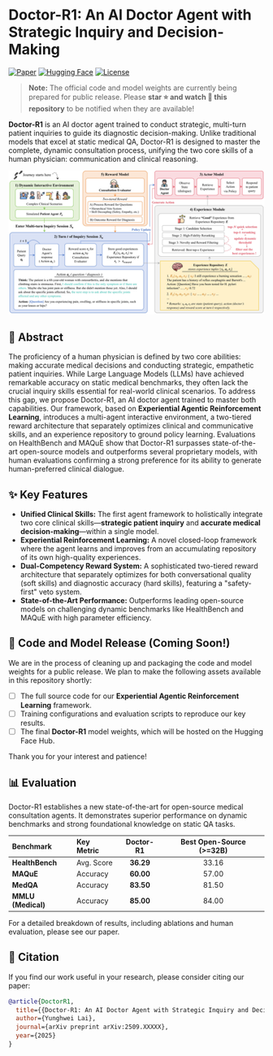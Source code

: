 # Doctor-R1: An AI Doctor Agent with Strategic Inquiry and Decision-Making

[![Paper](https://img.shields.io/badge/Paper-arXiv:2509.XXXXX-b31b1b.svg)](https://arxiv.org/abs/2509.XXXXX) [![Hugging Face](https://img.shields.io/badge/%F0%9F%A4%97%20Model-Coming_Soon-yellow.svg)](https://huggingface.co/YourOrg/Doctor-R1) [![License](https://img.shields.io/badge/License-Apache_2.0-blue.svg)](LICENSE)

> **Note:** The official code and model weights are currently being prepared for public release. Please **star ⭐ and watch 👀 this repository** to be notified when they are available!

**Doctor-R1** is an AI doctor agent trained to conduct strategic, multi-turn patient inquiries to guide its diagnostic decision-making. Unlike traditional models that excel at static medical QA, Doctor-R1 is designed to master the complete, dynamic consultation process, unifying the two core skills of a human physician: communication and clinical reasoning.

![](assets/methodology.jpg)
## 📖 Abstract

The proficiency of a human physician is defined by two core abilities: making accurate medical decisions and conducting strategic, empathetic patient inquiries. While Large Language Models (LLMs) have achieved remarkable accuracy on static medical benchmarks, they often lack the crucial inquiry skills essential for real-world clinical scenarios. To address this gap, we propose Doctor-R1, an AI doctor agent trained to master both capabilities. Our framework, based on **Experiential Agentic Reinforcement Learning**, introduces a multi-agent interactive environment, a two-tiered reward architecture that separately optimizes clinical and communicative skills, and an experience repository to ground policy learning. Evaluations on HealthBench and MAQuE show that Doctor-R1 surpasses state-of-the-art open-source models and outperforms several proprietary models, with human evaluations confirming a strong preference for its ability to generate human-preferred clinical dialogue.

## ✨ Key Features

* **Unified Clinical Skills:** The first agent framework to holistically integrate two core clinical skills—**strategic patient inquiry** and **accurate medical decision-making**—within a single model.
* **Experiential Reinforcement Learning:** A novel closed-loop framework where the agent learns and improves from an accumulating repository of its own high-quality experiences.
* **Dual-Competency Reward System:** A sophisticated two-tiered reward architecture that separately optimizes for both conversational quality (soft skills) and diagnostic accuracy (hard skills), featuring a "safety-first" veto system.
* **State-of-the-Art Performance:** Outperforms leading open-source models on challenging dynamic benchmarks like HealthBench and MAQuE with high parameter efficiency.

## 🚀 Code and Model Release (Coming Soon!)

We are in the process of cleaning up and packaging the code and model weights for a public release. We plan to make the following assets available in this repository shortly:

-   [ ] The full source code for our **Experiential Agentic Reinforcement Learning** framework.
-   [ ] Training configurations and evaluation scripts to reproduce our key results.
-   [ ] The final **Doctor-R1** model weights, which will be hosted on the Hugging Face Hub.

Thank you for your interest and patience!

## 📊 Evaluation

Doctor-R1 establishes a new state-of-the-art for open-source medical consultation agents. It demonstrates superior performance on dynamic benchmarks and strong foundational knowledge on static QA tasks.

| Benchmark          | Key Metric | Doctor-R1 | Best Open-Source (>=32B) |
| :----------------- | :--------- | :-------: | :----------------------: |
| **HealthBench**    | Avg. Score | **36.29** |          33.16           |
| **MAQuE**          | Accuracy   | **60.00** |          57.00           |
| **MedQA**          | Accuracy   | **83.50** |          81.50           |
| **MMLU (Medical)** | Accuracy   | **85.00** |          84.00           |

For a detailed breakdown of results, including ablations and human evaluation, please see our paper.

## 📜 Citation

If you find our work useful in your research, please consider citing our paper:

```bibtex
@article{DoctorR1,
  title={{Doctor-R1: An AI Doctor Agent with Strategic Inquiry and Decision-Making}},
  author={Yunghwei Lai},
  journal={arXiv preprint arXiv:2509.XXXXX},
  year={2025}
}
